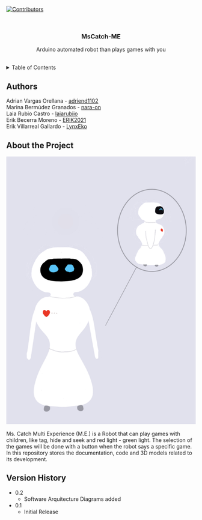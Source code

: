 [![Contributors][contributors-shield]][contributors-url]

<br />
<div align="center">
  <h3 align="center">MsCatch-ME</h3>
  <p align="center">
    Arduino automated robot than plays games with you
    <br />
    <br />
</div>

<details>
  <summary>Table of Contents</summary>
  <br/>
    <li>
      <a href="#authors">Authors</a>
    </li>
    <li>
      <a href="#about-the-project">About The Project</a>
    </li>
    <li>
      <a href="#version-history">Version History</a>
    </li>
</details>


## Authors
Adrian Vargas Orellana - <a href="https://github.com/adriend1102">adriend1102</a> <br />
Marina Bermúdez Granados - <a href="https://github.com/nara-on">nara-on</a> <br />
Laia Rubio Castro - <a href="https://github.com/laiarubiio">laiarubiio</a> <br />
Erik Becerra Moreno - <a href="https://github.com/ERlK2021">ERlK2021</a><br />
Erik Villarreal Gallardo - <a href="https://github.com/LynxEko">LynxEko</a> 


## About the Project
![product-screenshot]

Ms. Catch Multi Experience (M.E.) is a Robot that can play games with children, like tag, hide and seek and red light - green light. The selection of the games will be done with a button when the robot says a specific game. In this repository stores the documentation, code and 3D models related to its development.


## Version History
* 0.2
    * Software Arquitecture Diagrams added
* 0.1
    * Initial Release
 

[contributors-shield]: https://img.shields.io/github/contributors/othneildrew/Best-README-Template.svg?style=for-the-badge
[contributors-url]: https://github.com/Nara-On/MsCatch-ME/graphs/contributors
[product-screenshot]: documentation/images/MsCatchME.jpeg
